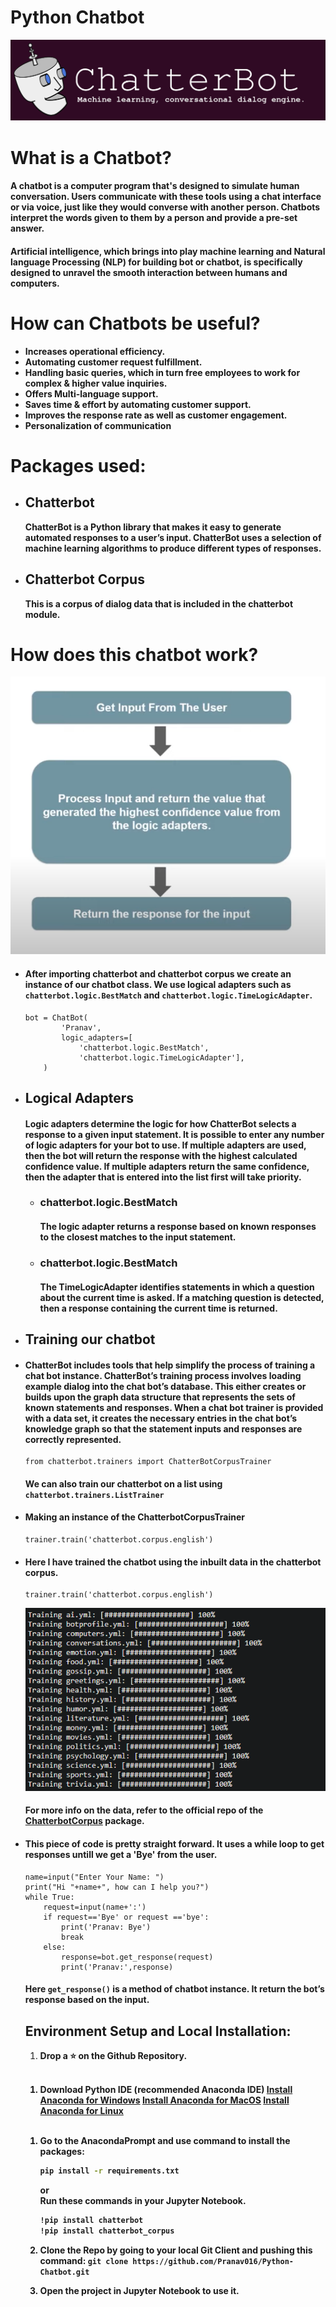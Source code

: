 <html>
<h1>Python Chatbot</h1>
</hr>
<div align="center"><img src="assets/chatbot.png"></div>
<h1>What is a Chatbot?</h1>
<h4>A chatbot is a computer program that's designed to simulate human conversation. Users communicate with these tools using a chat interface or via voice, just like they would converse with another person. Chatbots interpret the words given to them by a person and provide a pre-set answer.</h4>
<h4>Artificial intelligence, which brings into play machine learning and Natural language Processing (NLP) for building bot or chatbot, is specifically designed to unravel the smooth interaction between humans and computers.</h4>
<h1>How can Chatbots be useful?</h1>
<ul>
    <li><b>Increases operational efficiency.</b></li>
    <li><b>Automating customer request fulfillment.</b></li>
    <li><b>Handling basic queries, which in turn free employees to work for complex & higher value inquiries.</b></li>
    <li><b>Offers Multi-language support.</b></li>
    <li><b>Saves time & effort by automating customer support.</b></li>
    <li><b>Improves the response rate as well as customer engagement.</b></li>
    <li><b>Personalization of communication</b></li>
</ul>
<h1>Packages used:</h1>
<ul>
<li><h2>Chatterbot</h2></li>
    <b>ChatterBot is a Python library that makes it easy to generate automated responses to a user’s input. ChatterBot uses a selection of machine learning algorithms to produce different types of responses.</b>
<li><h2>Chatterbot Corpus</h2></li>
    <b>This is a corpus of dialog data that is included in the chatterbot module.</b>
</ul>
<h1>How does this chatbot work?</h1>
<div align="center"><img src="assets/flowchart.png"></div>
<ul>
<li><h4>After importing chatterbot and chatterbot corpus we create an instance of our chatbot class. We use logical adapters such as <code>chatterbot.logic.BestMatch</code> and <code>chatterbot.logic.TimeLogicAdapter</code>.</h4></li>
    <pre><code>bot = ChatBot(
        'Pranav',
        logic_adapters=[
            'chatterbot.logic.BestMatch',
            'chatterbot.logic.TimeLogicAdapter'],
    )</code></pre>
<li><h2>Logical Adapters</h2></li>
<h4>Logic adapters determine the logic for how ChatterBot selects a response to a given input statement. It is possible to enter any number of logic adapters for your bot to use. If multiple adapters are used, then the bot will return the response with the highest calculated confidence value. If multiple adapters return the same confidence, then the adapter that is entered into the list first will take priority.</h4>
<ul>
    <li><h3>chatterbot.logic.BestMatch</h3></li>
    <h4>The logic adapter returns a response based on known responses to the closest matches to the input statement.</h4>
    <li><h3>chatterbot.logic.BestMatch</h3></li>
    <h4>The TimeLogicAdapter identifies statements in which a question about the current time is asked. If a matching question is detected, then a response containing the current time is returned.</h4>
</ul>
<li><h2>Training our chatbot</h2></li>
<li><h4>ChatterBot includes tools that help simplify the process of training a chat bot instance. ChatterBot’s training process involves loading example dialog into the chat bot’s database. This either creates or builds upon the graph data structure that represents the sets of known statements and responses. When a chat bot trainer is provided with a data set, it creates the necessary entries in the chat bot’s knowledge graph so that the statement inputs and responses are correctly represented.</h4>
<pre><code>from chatterbot.trainers import ChatterBotCorpusTrainer</code></pre>
<h4>We can also train our chatterbot on a list using <code>chatterbot.trainers.ListTrainer</code></h4></li>
<li><h4>Making an instance of the ChatterbotCorpusTrainer</h4>
<pre><code>trainer.train('chatterbot.corpus.english')</code></pre></li>
<li><h4>Here I have trained the chatbot using the inbuilt data in the chatterbot corpus.</h4>
<pre><code>trainer.train('chatterbot.corpus.english')</code></pre>
<div align="center"><img src="assets/training.png"></div>
<h4>For more info on the data, refer to the official repo of the <a href="https://github.com/gunthercox/chatterbot-corpus">ChatterbotCorpus</a> package.</h4></li>
<li><h4>This piece of code is pretty straight forward. It uses a while loop to get responses untill we get a 'Bye' from the user.</h4>
<pre><code>name=input("Enter Your Name: ")
print("Hi "+name+", how can I help you?")
while True:
    request=input(name+':')
    if request=='Bye' or request =='bye':
        print('Pranav: Bye')
        break
    else:
        response=bot.get_response(request)
        print('Pranav:',response)
</code></pre>
<h4>Here <code>get_response()</code> is a method of chatbot instance. It return the bot’s response based on the input.</h4></li>
</html>

## Environment Setup and Local Installation:
1. <b>Drop a :star: on the Github Repository.
</br>

1. Download Python IDE (recommended Anaconda IDE)
	[Install Anaconda for Windows](https://docs.anaconda.com/anaconda/install/windows/)
	[Install Anaconda for MacOS](https://docs.anaconda.com/anaconda/install/mac-os/)
	[Install Anaconda for Linux](https://docs.anaconda.com/anaconda/install/linux/)
</br>

1. Go to the AnacondaPrompt and use command to install the packages:
	```bash
    pip install -r requirements.txt
    ```
    or
    </br>
    Run these commands in your Jupyter Notebook.

    ``` bash
    !pip install chatterbot
    !pip install chatterbot_corpus
    ```

1. Clone the Repo by going to your local Git Client and pushing this command:
	`git clone https://github.com/Pranav016/Python-Chatbot.git`
    </br>

1. Open the project in Jupyter Notebook to use it.